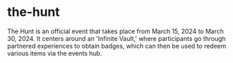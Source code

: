 # the-hunt
The Hunt is an official event that takes place from March 15, 2024 to March 30, 2024. It centers around an 'Infinite Vault,' where participants go through partnered experiences to obtain badges, which can then be used to redeem various items via the events hub.

